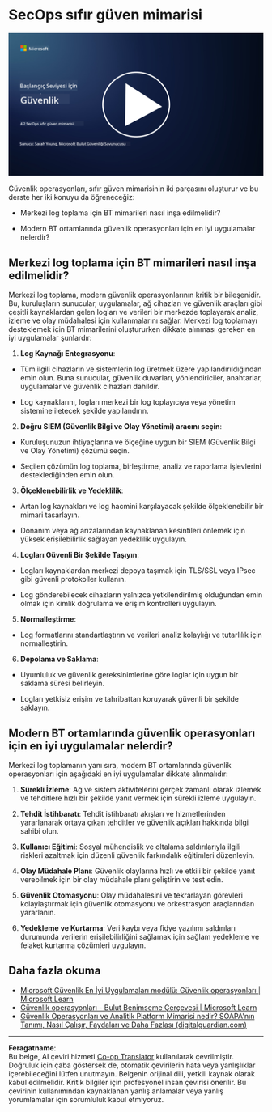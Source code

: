 <!--
CO_OP_TRANSLATOR_METADATA:
{
  "original_hash": "45bbdc114e70936816b0b3e7c40189cf",
  "translation_date": "2025-09-04T00:44:37+00:00",
  "source_file": "4.2 SecOps zero trust architecture.md",
  "language_code": "tr"
}
-->
# SecOps sıfır güven mimarisi

[![Videoyu İzle](../../translated_images/4-2_placeholder.20e2345a0848364aaf73ddda28f676a3d9980843c51a0050774b268037db079d.tr.png)](https://learn-video.azurefd.net/vod/player?id=8a2c36d9-8117-4576-ad5b-787667d13603)

Güvenlik operasyonları, sıfır güven mimarisinin iki parçasını oluşturur ve bu derste her iki konuyu da öğreneceğiz:

- Merkezi log toplama için BT mimarileri nasıl inşa edilmelidir?

- Modern BT ortamlarında güvenlik operasyonları için en iyi uygulamalar nelerdir?

## Merkezi log toplama için BT mimarileri nasıl inşa edilmelidir?

Merkezi log toplama, modern güvenlik operasyonlarının kritik bir bileşenidir. Bu, kuruluşların sunucular, uygulamalar, ağ cihazları ve güvenlik araçları gibi çeşitli kaynaklardan gelen logları ve verileri bir merkezde toplayarak analiz, izleme ve olay müdahalesi için kullanmalarını sağlar. Merkezi log toplamayı desteklemek için BT mimarilerini oluştururken dikkate alınması gereken en iyi uygulamalar şunlardır:

1. **Log Kaynağı Entegrasyonu**:

- Tüm ilgili cihazların ve sistemlerin log üretmek üzere yapılandırıldığından emin olun. Buna sunucular, güvenlik duvarları, yönlendiriciler, anahtarlar, uygulamalar ve güvenlik cihazları dahildir.

- Log kaynaklarını, logları merkezi bir log toplayıcıya veya yönetim sistemine iletecek şekilde yapılandırın.

2. **Doğru SIEM (Güvenlik Bilgi ve Olay Yönetimi) aracını seçin**:

- Kuruluşunuzun ihtiyaçlarına ve ölçeğine uygun bir SIEM (Güvenlik Bilgi ve Olay Yönetimi) çözümü seçin.

- Seçilen çözümün log toplama, birleştirme, analiz ve raporlama işlevlerini desteklediğinden emin olun.

3. **Ölçeklenebilirlik ve Yedeklilik**:

- Artan log kaynakları ve log hacmini karşılayacak şekilde ölçeklenebilir bir mimari tasarlayın.

- Donanım veya ağ arızalarından kaynaklanan kesintileri önlemek için yüksek erişilebilirlik sağlayan yedeklilik uygulayın.

4. **Logları Güvenli Bir Şekilde Taşıyın**:

- Logları kaynaklardan merkezi depoya taşımak için TLS/SSL veya IPsec gibi güvenli protokoller kullanın.

- Log gönderebilecek cihazların yalnızca yetkilendirilmiş olduğundan emin olmak için kimlik doğrulama ve erişim kontrolleri uygulayın.

5. **Normalleştirme**:

- Log formatlarını standartlaştırın ve verileri analiz kolaylığı ve tutarlılık için normalleştirin.

6. **Depolama ve Saklama**:

- Uyumluluk ve güvenlik gereksinimlerine göre loglar için uygun bir saklama süresi belirleyin.

- Logları yetkisiz erişim ve tahribattan koruyarak güvenli bir şekilde saklayın.

## Modern BT ortamlarında güvenlik operasyonları için en iyi uygulamalar nelerdir?

Merkezi log toplamanın yanı sıra, modern BT ortamlarında güvenlik operasyonları için aşağıdaki en iyi uygulamalar dikkate alınmalıdır:

1. **Sürekli İzleme**: Ağ ve sistem aktivitelerini gerçek zamanlı olarak izlemek ve tehditlere hızlı bir şekilde yanıt vermek için sürekli izleme uygulayın.

2. **Tehdit İstihbaratı**: Tehdit istihbaratı akışları ve hizmetlerinden yararlanarak ortaya çıkan tehditler ve güvenlik açıkları hakkında bilgi sahibi olun.

3. **Kullanıcı Eğitimi**: Sosyal mühendislik ve oltalama saldırılarıyla ilgili riskleri azaltmak için düzenli güvenlik farkındalık eğitimleri düzenleyin.

4. **Olay Müdahale Planı**: Güvenlik olaylarına hızlı ve etkili bir şekilde yanıt verebilmek için bir olay müdahale planı geliştirin ve test edin.

5. **Güvenlik Otomasyonu**: Olay müdahalesini ve tekrarlayan görevleri kolaylaştırmak için güvenlik otomasyonu ve orkestrasyon araçlarından yararlanın.

6. **Yedekleme ve Kurtarma**: Veri kaybı veya fidye yazılımı saldırıları durumunda verilerin erişilebilirliğini sağlamak için sağlam yedekleme ve felaket kurtarma çözümleri uygulayın.

## Daha fazla okuma

- [Microsoft Güvenlik En İyi Uygulamaları modülü: Güvenlik operasyonları | Microsoft Learn](https://learn.microsoft.com/security/operations/security-operations-videos-and-decks?WT.mc_id=academic-96948-sayoung)
- [Güvenlik operasyonları - Bulut Benimseme Çerçevesi | Microsoft Learn](https://learn.microsoft.com/azure/cloud-adoption-framework/secure/security-operations?WT.mc_id=academic-96948-sayoung)
- [Güvenlik Operasyonları ve Analitik Platform Mimarisi nedir? SOAPA'nın Tanımı, Nasıl Çalışır, Faydaları ve Daha Fazlası (digitalguardian.com)](https://www.digitalguardian.com/blog/what-security-operations-and-analytics-platform-architecture-definition-soapa-how-it-works#:~:text=All%20in%20all%2C%20security%20operations%20and%20analytics%20platform,become%20more%20efficient%20and%20operative%20with%20your%20security.)

---

**Feragatname**:  
Bu belge, AI çeviri hizmeti [Co-op Translator](https://github.com/Azure/co-op-translator) kullanılarak çevrilmiştir. Doğruluk için çaba göstersek de, otomatik çevirilerin hata veya yanlışlıklar içerebileceğini lütfen unutmayın. Belgenin orijinal dili, yetkili kaynak olarak kabul edilmelidir. Kritik bilgiler için profesyonel insan çevirisi önerilir. Bu çevirinin kullanımından kaynaklanan yanlış anlamalar veya yanlış yorumlamalar için sorumluluk kabul etmiyoruz.